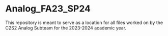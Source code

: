 # Analog_FA23_SP24

This repository is meant to serve as a location for all files worked on by the C2S2 Analog Subteam for the 2023-2024 academic year.
